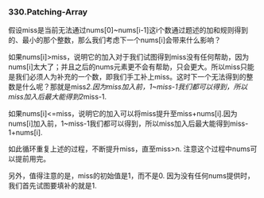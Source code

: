 ### 330.Patching-Array

假设miss是当前无法通过nums[0]~nums[i-1]这i个数通过题述的加和规则得到的、最小的那个整数，那么我们考虑下一个nums[i]会带来什么影响？

如果nums[i]>miss，说明它的加入对于我们试图得到miss没有任何帮助，因为nums[i]太大了；并且之后的nums元素更不会有帮助，只会更大。所以miss只能是我们必须人为补充的一个数，即我们手工补上miss。这时下一个无法得到的整数是什么呢？那就是miss*2.因为miss加入前，1~miss-1我们都可以得到，所以miss加入后最大能得到2*miss-1.

如果nums[i]<=miss，说明它的加入可以将miss提升至miss+nums[i].因为nums[i]加入前，1~miss-1我们都可以得到，所以miss加入后最大能得到miss-1+nums[i].

如此循环重复上述的过程，不断提升miss，直至miss>n. 注意这个过程中nums可以提前用完。

另外，值得注意的是，miss的初始值是1，而不是0. 因为没有任何nums提供时，我们首先试图要填补的就是1.
